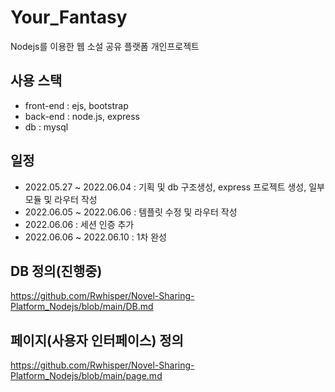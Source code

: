 # Your_Fantasy

Nodejs를 이용한 웹 소설 공유 플랫폼 개인프로젝트

## 사용 스택
- front-end : ejs, bootstrap
- back-end : node.js, express
- db : mysql

## 일정 
- 2022.05.27 ~ 2022.06.04 : 기획 및 db 구조생성, express 프로젝트 생성, 일부 모듈 및 라우터 작성
- 2022.06.05 ~ 2022.06.06 : 템플릿 수정 및 라우터 작성
- 2022.06.06 : 세션 인증 추가
- 2022.06.06 ~ 2022.06.10 : 1차 완성

## DB 정의(진행중)
https://github.com/Rwhisper/Novel-Sharing-Platform_Nodejs/blob/main/DB.md

## 페이지(사용자 인터페이스) 정의
https://github.com/Rwhisper/Novel-Sharing-Platform_Nodejs/blob/main/page.md

